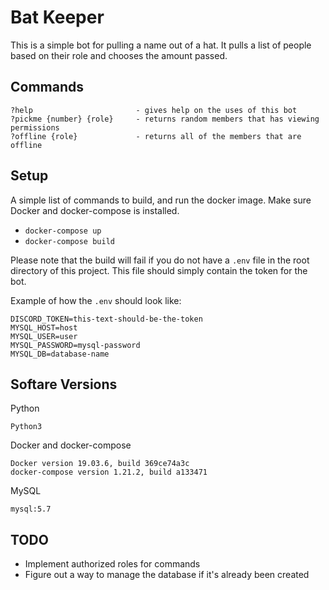 # Bat Keeper

This is a simple bot for pulling a name out of a hat. It pulls a list of people based on their role and chooses the amount passed.

## Commands

```
?help                       - gives help on the uses of this bot
?pickme {number} {role}     - returns random members that has viewing permissions
?offline {role}             - returns all of the members that are offline
```

## Setup

A simple list of commands to build, and run the docker image. Make sure Docker and docker-compose is installed.

- `docker-compose up`
- `docker-compose build`

Please note that the build will fail if you do not have a `.env` file in the root directory of this project. This file should simply contain the token for the bot.

Example of how the `.env` should look like:

```
DISCORD_TOKEN=this-text-should-be-the-token
MYSQL_HOST=host
MYSQL_USER=user
MYSQL_PASSWORD=mysql-password
MYSQL_DB=database-name
```

## Softare Versions

Python

```
Python3
```

Docker and docker-compose

```
Docker version 19.03.6, build 369ce74a3c
docker-compose version 1.21.2, build a133471
```

MySQL

```
mysql:5.7
```

## TODO

- Implement authorized roles for commands
- Figure out a way to manage the database if it's already been created
